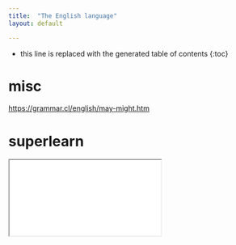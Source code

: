 ```yaml
---
title:  "The English language"
layout: default

---
```


* this line is replaced with the generated table of contents
{:toc}

# misc

<https://grammar.cl/english/may-might.htm>

# superlearn

<iframe class="autoresize nodisplay superlearn-iframe" src="{{ site.superlearn_url }}/ht/asdf2?deckname=english">
    <p>Your browser does not support iframes.</p>
</iframe>
